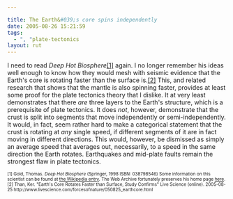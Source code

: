 ```yaml
---

title: The Earth&#039;s core spins independently
date: 2005-08-26 15:21:59
tags:
  - ", "plate-tectonics
layout: rut
---
```


<p>I need to read <i>Deep Hot Biosphere</i><a href="http://www.amazon.com/exec/obidos/tg/detail/-/0387985468/103-6989850-1954223?v=glance">[1]</a> again.  I no longer remember his ideas well enough to know how they would mesh with seismic evidence that the Earth's core is rotating faster than the surface is.<a href="http://www.livescience.com/forcesofnature/050825_earthcore.html">[2]</a> This, and related research that shows that the mantle is also spinning faster, provides at least some proof for the plate tectonics theory that I dislike.  It at very least demonstrates that there <em>are</em> three layers to the Earth's structure, which is a prerequisite of plate tectonics.  It does <em>not</em>, however, demonstrate that the crust is split into segments that move independently or semi-independently.  It would, in fact, seem rather hard to make a categorical statement that the crust is rotating at <em>any</em> single speed, if different segments of it are in fact moving in different directions.  This would, however, be dismissed as simply an average speed that averages out, necessarily, to a speed in the same direction the Earth rotates.  Earthquakes and mid-plate faults remain the strongest flaw in plate tectonics.</p>  <font size="-2"> [1] Gold, Thomas.  <i>Deep Hot Biosphere</i> (Springer, 1998 ISBN: 038798546) Some information on this scientist can be found at <a href="http://en.wikipedia.org/wiki/Thomas_Gold">the Wikipedia entry</a>. The Web Archive fortunately preserves his home page <a href="http://web.archive.org/web/20041124092432/http://people.cornell.edu/pages/tg21/">here</a>.<br  /> [2] Than, Ker.  "Earth's Core Rotates Faster than Surface, Study Confirms" Live Science (online).  2005-08-25 http://www.livescience.com/forcesofnature/050825_earthcore.html </font>

